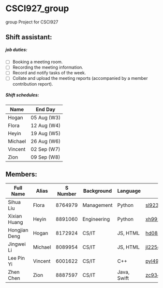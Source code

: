 # CSCI927_group
group Project for CSCI927

## Shift assistant: 
##### job duties:
- [ ] Booking a meeting room. 
- [ ] Recording the meeting information. 
- [ ] Record and notify tasks of the week. 
- [ ] Collate and upload the meeting reports (accompanied by a member contribution report).
##### Shift schedules:
| Name      | End Day     |
| --------- | ----------- |
| Hogan     | 05 Aug (W3) |
| Flora     | 12 Aug (W4) |
| Heyin     | 19 Aug (W5) |
| Michael   | 26 Aug (W6) |
| Vincent   | 02 Sep (W7) |
| Zion      | 09 Sep (W8) |

## Members:
| Full Name     | Alias     |S Number  |Background   |Language    |UOW email              |
| ------------- | --------- | -------- |------------ |----------  |---------------------- |
| Sihua Liu     | Flora     | 8764979  |Management   |Python      | sl923@uowmail.edu.au  |
| Xixian Huang  | Heyin     | 8891060  |Engineering  |Python      | xh992@uowmail.edu.au  |
| Hongjian Deng | Hogan     | 8172924  |CS/IT        |JS, HTML    | hd089@uowmail.edu.au  |
| Jingwei Li    | Michael   | 8089954  |CS/IT        |JS, HTML    | jl225@uowmail.edu.au  |
| Lee Pin Yi    | Vincent   | 6001622  |CS/IT        |C++         | pyl494@uowmail.edu.au |
| Zhen Chen     | Zion      | 8887597  |CS/IT        |Java, Swift | zc934@uowmail.edu.au  |


